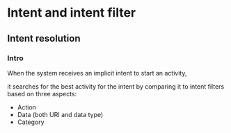 # Intent and intent filter
## Intent resolution

### Intro
When the system receives an implicit intent to start an activity,

it searches for the best activity for the intent by comparing it to intent filters based on three aspects:

+ Action
+ Data (both URI and data type)
+ Category
